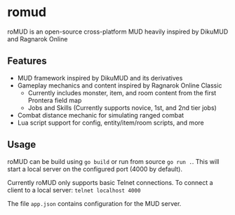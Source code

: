 # romud
roMUD is an open-source cross-platform MUD heavily inspired by DikuMUD and Ragnarok Online

## Features
- MUD framework inspired by DikuMUD and its derivatives
- Gameplay mechanics and content inspired by Ragnarok Online Classic
  - Currently includes monster, item, and room content from the first Prontera field map
  - Jobs and Skills (Currently supports novice, 1st, and 2nd tier jobs)
- Combat distance mechanic for simulating ranged combat
- Lua script support for config, entity/item/room scripts, and more

## Usage
roMUD can be build using `go build` or run from source `go run .`. 
This will start a local server on the configured port (4000 by default).

Currently roMUD only supports basic Telnet connections. 
To connect a client to a local server: `telnet localhost 4000`

The file `app.json` contains configuration for the MUD server.
